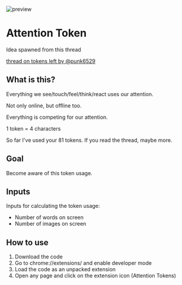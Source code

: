 ![preview](https://i.imgur.com/WxJ1Kyv.png)

# Attention Token

Idea spawned from this thread

[thread on tokens left by @punk6529](https://twitter.com/punk6529/status/1803522711236256254)

## What is this?

Everything we see/touch/feel/think/react uses our attention.

Not only online, but offline too.

Everything is competing for our attention.

1 token = 4 characters

So far I've used your 81 tokens. If you read the thread, maybe more.

## Goal

Become aware of this token usage.

## Inputs

Inputs for calculating the token usage:
- Number of words on screen
- Number of images on screen

## How to use

1. Download the code
2. Go to chrome://extensions/ and enable developer mode
3. Load the code as an unpacked extension
4. Open any page and click on the extension icon (Attention Tokens)
